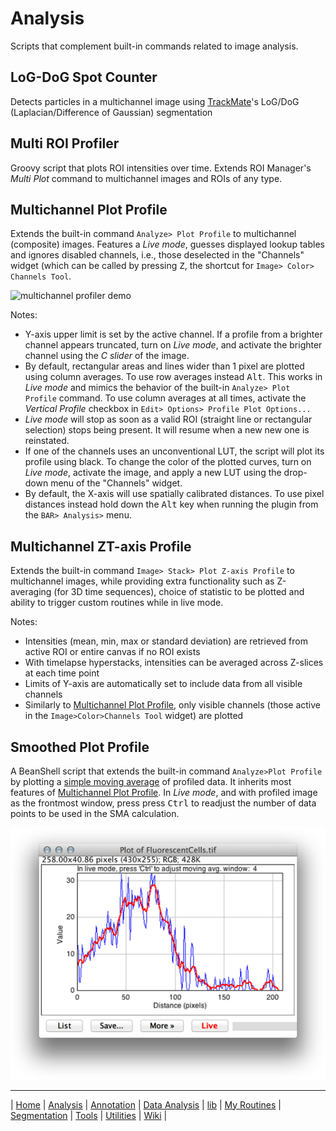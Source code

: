 # Analysis

Scripts that complement built-in commands related to image analysis.


## LoG-DoG Spot Counter
Detects particles in a multichannel image using [TrackMate](http://imagej.net/TrackMate)'s
LoG/DoG (Laplacian/Difference of Gaussian) segmentation


## Multi ROI Profiler
Groovy script that plots ROI intensities over time. Extends ROI Manager's _Multi Plot_
command to multichannel images and ROIs of any type.


## Multichannel Plot Profile
Extends the built-in command `Analyze> Plot Profile` to multichannel (composite) images.
Features a _Live mode_, guesses displayed lookup tables and ignores disabled channels,
i.e., those deselected in the "Channels" widget (which can be called by pressing
<kbd>Z</kbd>, the shortcut for `Image> Color> Channels Tool`.

![multichannel profiler demo](../../../../../../../images/multichannel-profiler-demo.gif)

Notes:

 * Y-axis upper limit is set by the active channel. If a profile from a brighter channel
   appears truncated, turn on _Live mode_, and activate the brighter channel using the
   _C slider_ of the image.
 * By default, rectangular areas and lines wider than 1 pixel are plotted using column
   averages. To use row averages instead <kbd>Alt</kbd>. This works in _Live mode_ and
   mimics the behavior of the  built-in `Analyze> Plot Profile` command. To use column
   averages at all times, activate  the _Vertical Profile_ checkbox in
   `Edit> Options> Profile Plot Options...`
 * _Live mode_ will stop as soon as a valid ROI (straight line or rectangular selection)
   stops being present. It will resume when a new new one is reinstated.
 * If one of the channels uses an unconventional LUT, the script will plot its profile
   using black. To change the color of the plotted curves, turn on _Live mode_, activate
   the image, and apply a new LUT using the drop-down menu of the "Channels" widget.
 * By default, the X-axis will use spatially calibrated distances. To use pixel distances
   instead hold down the <kbd>Alt</kbd> key when running the plugin from the
   `BAR> Analysis>` menu.


## Multichannel ZT-axis Profile
Extends the built-in command `Image> Stack> Plot Z-axis Profile` to multichannel images,
while providing extra functionality such as Z-averaging (for 3D time sequences), choice of
statistic to be plotted and ability to trigger custom routines while in live mode.

Notes:

 * Intensities (mean, min, max or standard deviation) are retrieved from active ROI or
   entire canvas if no ROI exists
 * With timelapse hyperstacks, intensities can be averaged across Z-slices at each time
   point
 * Limits of Y-axis are automatically set to include data from all visible channels
 * Similarly to [Multichannel Plot Profile](#multichannel-plot-profile), only visible
   channels (those active in the `Image>Color>Channels Tool` widget) are plotted


## Smoothed Plot Profile
A BeanShell script that extends the built-in command `Analyze>Plot Profile` by plotting a
[simple moving average](http://en.wikipedia.org/wiki/Moving_average) of profiled data. It
inherits most features of [Multichannel Plot Profile](#multichannel-plot-profile). In
_Live mode_, and with profiled image as the frontmost window, press press <kbd>Ctrl</kbd>
to readjust the number of data points to be used in the SMA calculation.

![smoothed plot profile](../../../../../../../images/smoothed-plot-profile.png)



------
| [Home] | [Analysis] | [Annotation] | [Data Analysis] | [lib] | [My Routines] | [Segmentation] | [Tools] | [Utilities] | [Wiki] |

[Home]: https://github.com/tferr/Scripts
[Analysis]: https://github.com/tferr/Scripts/tree/master/BAR/src/main/resources/scripts/BAR/Analysis
[Annotation]: https://github.com/tferr/Scripts/tree/master/BAR/src/main/resources/scripts/BAR/Annotation
[Data Analysis]: https://github.com/tferr/Scripts/tree/master/BAR/src/main/resources/scripts/BAR/Data_Analysis
[lib]: https://github.com/tferr/Scripts/tree/master/BAR/src/main/resources/lib
[My Routines]: https://github.com/tferr/Scripts/tree/master/BAR/src/main/resources/scripts/BAR/My_Routines
[Segmentation]: https://github.com/tferr/Scripts/tree/master/BAR/src/main/resources/scripts/BAR/Segmentation
[Tools]: https://github.com/tferr/Scripts/tree/master/BAR/src/main/resources/tools
[Utilities]: https://github.com/tferr/Scripts/tree/master/BAR/src/main/resources/scripts/BAR/Utilities
[Wiki]: https://imagej.net/BAR
